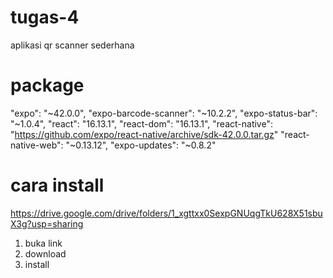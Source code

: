 # tugas-4

aplikasi qr scanner sederhana

# package
"expo": "~42.0.0",
    "expo-barcode-scanner": "~10.2.2",
    "expo-status-bar": "~1.0.4",
    "react": "16.13.1",
    "react-dom": "16.13.1",
    "react-native": "https://github.com/expo/react-native/archive/sdk-42.0.0.tar.gz"
    "react-native-web": "~0.13.12",
    "expo-updates": "~0.8.2"
    
# cara install
https://drive.google.com/drive/folders/1_xgttxx0SexpGNUqgTkU628X51sbuX3g?usp=sharing
1. buka link
2. download
3. install
